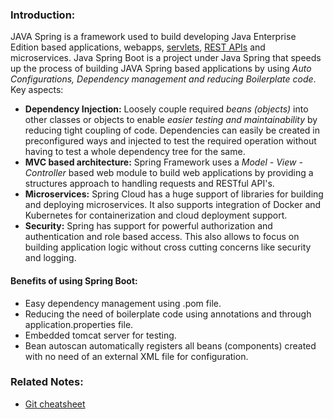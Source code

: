 ### Introduction:

JAVA Spring is a framework used to build developing Java Enterprise Edition based applications, webapps, [servlets](Servlets), [REST APIs](RESTful%20APIs) and microservices. Java Spring Boot is a project under Java Spring that speeds up the process of building JAVA Spring based applications by using _Auto Configurations, Dependency management and reducing Boilerplate code_. Key aspects:

- __Dependency Injection:__ Loosely couple required _beans (objects)_ into other classes or objects to enable _easier testing and maintainability_ by reducing tight coupling of code. Dependencies can easily be created in preconfigured ways and injected to test the required operation without having to test a whole dependency tree for the same. 
- __MVC based architecture:__ Spring Framework uses a _Model - View - Controller_ based web module to build web applications by providing a structures approach to handling requests and RESTful API's.
- __Microservices:__ Spring Cloud has a huge support of libraries for building and deploying microservices. It also supports integration of Docker and Kubernetes for containerization and cloud deployment support.
- __Security:__ Spring has support for powerful authorization and authentication and role based access. This also allows to focus on building application logic without cross cutting concerns like security and logging.

#### Benefits of using Spring Boot:
- Easy dependency management using .pom file.
- Reducing the need of boilerplate code using annotations and through application.properties file.
- Embedded tomcat server for testing.
- Bean autoscan automatically registers all beans (components) created with no need of an external XML file for configuration.

### Related Notes:
- [Git cheatsheet](Git%20cheatsheet)